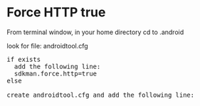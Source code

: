 # Force HTTP true

From terminal window, in your home directory
cd to .android

look for file: androidtool.cfg

<pre>
if exists
  add the following line:
  sdkman.force.http=true
else

create androidtool.cfg and add the following line:
<pre>
